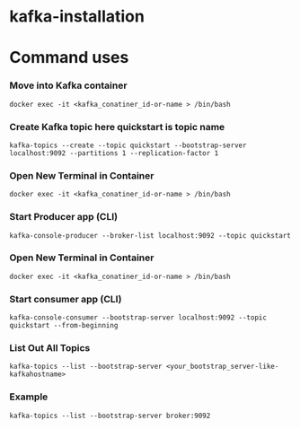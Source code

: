 # kafka-installation

# Command uses

### Move into Kafka container

```
docker exec -it <kafka_conatiner_id-or-name > /bin/bash

```

### Create Kafka topic here quickstart is topic name

```
kafka-topics --create --topic quickstart --bootstrap-server localhost:9092 --partitions 1 --replication-factor 1

```

### Open New Terminal in Container

```
docker exec -it <kafka_conatiner_id-or-name > /bin/bash

```

### Start Producer app (CLI)

`kafka-console-producer --broker-list localhost:9092 --topic quickstart`

### Open New Terminal in Container

```
docker exec -it <kafka_conatiner_id-or-name > /bin/bash

```
### Start consumer app (CLI)

```
kafka-console-consumer --bootstrap-server localhost:9092 --topic quickstart --from-beginning
```

### List Out All Topics 
```
kafka-topics --list --bootstrap-server <your_bootstrap_server-like-kafkahostname>
```

### Example
```
kafka-topics --list --bootstrap-server broker:9092

```
